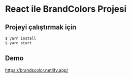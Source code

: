 # React ile BrandColors Projesi

## Projeyi çalıştırmak için

```bash
$ yarn install
$ yarn start
```

## Demo 

https://brandscolor.netlify.app/

